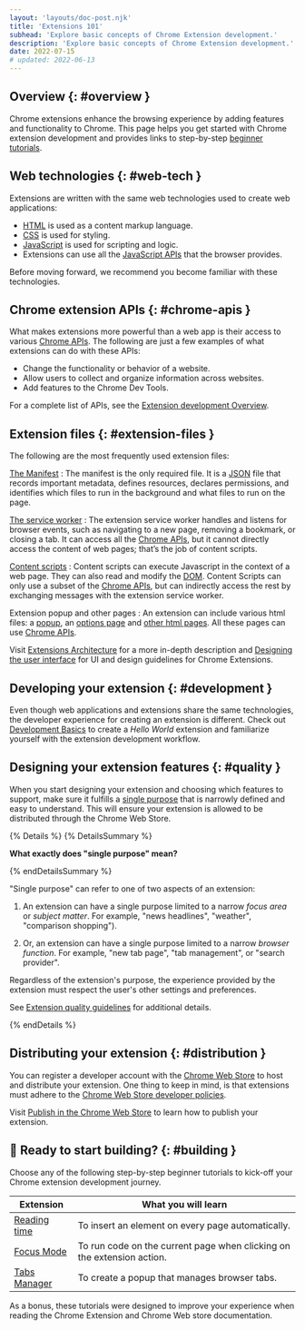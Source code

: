 ```yaml
---
layout: 'layouts/doc-post.njk'
title: 'Extensions 101'
subhead: 'Explore basic concepts of Chrome Extension development.'
description: 'Explore basic concepts of Chrome Extension development.'
date: 2022-07-15
# updated: 2022-06-13
---
```


## Overview {: #overview }

Chrome extensions enhance the browsing experience by adding features and functionality to Chrome.
This page helps you get started with Chrome extension development and provides links to step-by-step [beginner tutorials][section-tutorials]. 

## Web technologies {: #web-tech }

Extensions are written with the same web technologies used to create web applications:

* [HTML][mdn-html] is used as a content markup language.
* [CSS][web-dev-css] is used for styling.
* [JavaScript][mdn-js] is used for scripting and logic.
* Extensions can use all the [JavaScript APIs][js-apis] that the browser provides.

<!-- Should we use https://developer.chrome.com/docs/extensions/api_other/ or https://developer.mozilla.org/en-US/docs/Web/API -->

Before moving forward, we recommend you become familiar with these technologies.

## Chrome extension APIs {: #chrome-apis }

What makes extensions more powerful than a web app is their access to various [Chrome
APIs][doc-apis]. The following are just a few examples of what extensions can do with these APIs:

* Change the functionality or behavior of a website. 
* Allow users to collect and organize information across websites.
* Add features to the Chrome Dev Tools.

For a complete list of APIs, see the [Extension development Overview][doc-dev-overview].

## Extension files {: #extension-files }

The following are the most frequently used extension files:

[The Manifest][doc-manifest]
: The manifest is the only required file. It is a [JSON][mdn-json] file that records important
metadata, defines resources, declares permissions, and identifies which files to run in the
background and what files to run on the page.

[The service worker][doc-service-worker]
: The extension service worker handles and listens for browser events, such as navigating to a new
page, removing a bookmark, or closing a tab. It can access all the [Chrome APIs][doc-apis], but it
cannot directly access the content of web pages; that’s the job of content scripts.

[Content scripts][doc-content-scripts]
: Content scripts can execute Javascript in the context of a web page. They can also read and modify
the [DOM][mdn-dom]. Content Scripts can only use a subset of the [Chrome APIs][doc-reference], but
can indirectly access the rest by exchanging messages with the extension service worker.

Extension popup and other pages
: An extension can include various html files: a [popup][doc-popup], an [options page][doc-options]
and [other html pages][doc-ext-pages]. All these pages can use [Chrome APIs][doc-apis].

Visit [Extensions Architecture][doc-arch] for a more in-depth description and [Designing the
user interface][doc-ui] for UI and design guidelines for Chrome Extensions.

## Developing your extension {: #development }

Even though web applications and extensions share the same technologies, the developer experience
for creating an extension is different. Check out [Development Basics][doc-dev-basics] to
create a _Hello World_ extension and familiarize yourself with the extension development workflow.

## Designing your extension features {: #quality }

When you start designing your extension and choosing which features to support, make sure it
fulfills a [single purpose][doc-single-purpose] that is narrowly defined and easy to understand.
This will ensure your extension is allowed to be distributed through the Chrome Web Store.

{% Details %}
{% DetailsSummary %}

**What exactly does "single purpose" mean?**

{% endDetailsSummary %}

"Single purpose" can refer to one of two aspects of an extension:

1. An extension can have a single purpose limited to a narrow _focus area_ or _subject matter_. For
example, "news headlines", "weather", "comparison shopping").

2. Or, an extension can have a single purpose limited to a narrow _browser function_. For example,
"new tab page", "tab management", or "search provider".

Regardless of the extension's purpose, the experience provided by the extension must respect the
user's other settings and preferences.

See [Extension quality guidelines][doc-single-purpose] for additional details.

{% endDetails %}

## Distributing your extension {: #distribution }

You can register a developer account with the [Chrome Web Store][chrome-web-store] to host and distribute your
extension. One thing to keep in mind, is that extensions must adhere to the [Chrome Web Store
developer policies][doc-cws-policy]. 

Visit [Publish in the Chrome Web Store][doc-cws-publish] to learn how to publish your extension.

## 🚀 Ready to start building? {: #building }

Choose any of the following step-by-step beginner tutorials to kick-off your Chrome extension
development journey. 

| Extension                        | What you will learn                                                    |
|----------------------------------|------------------------------------------------------------------------|
| [Reading time][tut-reading-time] | To insert an element on every page automatically.                      |
| [Focus Mode][tut-focus-mode]     | To run code on the current page when clicking on the extension action. |
| [Tabs Manager][tut-tabs-manager]     | To create a popup that manages browser tabs.                           |

As a bonus, these tutorials were designed to improve your experience when reading the Chrome Extension and Chrome Web store documentation.


[chrome-web-store]: https://chrome.google.com/webstore/
[doc-apis]: /docs/extensions/reference/
[doc-arch]: /docs/extensions/mv3/architecture-overview/
[doc-content-scripts]: /docs/extensions/mv3/content_scripts/
[doc-cws-policy]: /docs/webstore/program_policies/
[doc-cws-publish]: /docs/webstore/publish/
[doc-dev-basics]: /docs/extensions/mv3/getstarted/development-basics
[doc-dev-overview]: /docs/extensions/mv3/devguide
[doc-ext-pages]: /docs/extensions/mv3/user_interface/
[doc-manifest]: /docs/extensions/mv3/manifest/
[doc-options]: /docs/extensions/mv3/user_interface/
[doc-popup]: /docs/extensions/mv3/user_interface/
[doc-reference]: /docs/extensions/reference/
[doc-service-worker]: /docs/extensions/mv3/service_workers/
[doc-single-purpose]: /docs/extensions/mv3/single_purpose/
[doc-single-purpose]: /docs/webstore/program_policies/#single-purpose
[doc-ui]: /docs/extensions/mv3/user_interface/
[js-apis]: /docs/extensions/api_other/
[mdn-dom]: https://developer.mozilla.org/d`ocs/Web/API/Document_Object_Model
[mdn-html]: https://developer.mozilla.org/docs/Learn/html
[mdn-js]: https://developer.mozilla.org/docs/Learn/JavaScript
[mdn-json]: https://developer.mozilla.org/docs/Glossary/JSON
[section-tutorials]: #building
[tut-focus-mode]: /docs/extensions/mv3/getstarted/tut-focus-mode
[tut-reading-time]: /docs/extensions/mv3/getstarted/tut-reading-time
[tut-tabs-manager]: /docs/extensions/mv3/getstarted/tut-tabs-manager
[web-dev-css]: https://web.dev/learn/css/